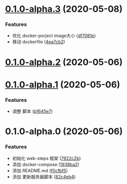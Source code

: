 # [0.1.0-alpha.3](https://github.com/imsunhao/student-management-system/compare/v0.1.0-alpha.2...v0.1.0-alpha.3) (2020-05-08)


### Features

* 优化 docker-porject image大小 ([df7081e](https://github.com/imsunhao/student-management-system/commit/df7081e49c2bce2afa68c4fa28a250b2dc4da743))
* 移动 dockerfile ([4ea7cb2](https://github.com/imsunhao/student-management-system/commit/4ea7cb2a3bc795d17cdde389275e21ac24547b01))



# [0.1.0-alpha.2](https://github.com/imsunhao/student-management-system/compare/v0.1.0-alpha.1...v0.1.0-alpha.2) (2020-05-06)



# [0.1.0-alpha.1](https://github.com/imsunhao/student-management-system/compare/v0.1.0-alpha.0...v0.1.0-alpha.1) (2020-05-06)


### Features

* 调整 脚本 ([b1645e7](https://github.com/imsunhao/student-management-system/commit/b1645e73fb7d9c37f76196bf8b39aa59f878e3fb))



# 0.1.0-alpha.0 (2020-05-06)


### Features

* 初始化 web-steps 框架 ([7922c2b](https://github.com/imsunhao/student-management-system/commit/7922c2b855ff26cdb120b3e6f1ddb47650320943))
* 添加 docker-compose ([1938ba2](https://github.com/imsunhao/student-management-system/commit/1938ba2669275427fd6574eb423a4e8c1a696878))
* 添加 README.md ([f0cfbf5](https://github.com/imsunhao/student-management-system/commit/f0cfbf5fcd54746d631cd1a798a06d014256b4d2))
* 添加 更新服务器脚本 ([82c4eb4](https://github.com/imsunhao/student-management-system/commit/82c4eb49231245f7a451d392151afad6b6661af7))



